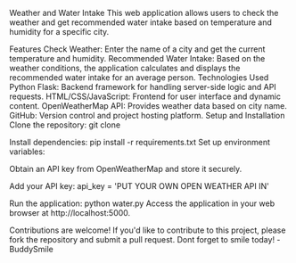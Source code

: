 Weather and Water Intake
This web application allows users to check the weather and get recommended water intake based on temperature and humidity for a specific city.

Features
Check Weather: Enter the name of a city and get the current temperature and humidity.
Recommended Water Intake: Based on the weather conditions, the application calculates and displays the recommended water intake for an average person.
Technologies Used
Python Flask: Backend framework for handling server-side logic and API requests.
HTML/CSS/JavaScript: Frontend for user interface and dynamic content.
OpenWeatherMap API: Provides weather data based on city name.
GitHub: Version control and project hosting platform.
Setup and Installation
Clone the repository:
git clone <repository-url>

Install dependencies:
pip install -r requirements.txt
Set up environment variables:

Obtain an API key from OpenWeatherMap and store it securely.

Add your API key:
api_key = 'PUT YOUR OWN OPEN WEATHER API IN'

Run the application:
python water.py
Access the application in your web browser at http://localhost:5000.

Contributions are welcome! If you'd like to contribute to this project, please fork the repository and submit a pull request.
Dont forget to smile today!
-BuddySmile
